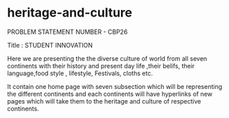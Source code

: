 # heritage-and-culture



PROBLEM STATEMENT NUMBER - CBP26

Title : STUDENT INNOVATION 


Here we are presenting the the diverse culture of world from all seven continents with their history and present day life ,their belifs, their language,food style , lifestyle, Festivals, cloths etc.

It contain one home page with seven subsection which will be representing the different continents and each continents will have hyperlinks of new pages which will take them to the heritage and culture of respective continents.

